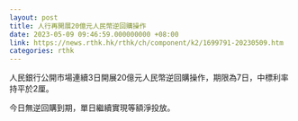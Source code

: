 ```yaml
---
layout: post
title: 人行再開展20億元人民幣逆回購操作
date: 2023-05-09 09:46:59.000000000 +08:00
link: https://news.rthk.hk/rthk/ch/component/k2/1699791-20230509.htm
categories: rthk
---
```


人民銀行公開市場連續3日開展20億元人民幣逆回購操作，期限為7日，中標利率持平於2厘。

今日無逆回購到期，單日繼續實現等額淨投放。

